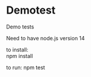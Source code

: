 # Demotest
Demo tests

Need to have node.js version 14

to install:\
npm install

to run:
npm test

